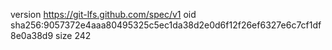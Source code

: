 version https://git-lfs.github.com/spec/v1
oid sha256:9057372e4aaa80495325c5ec1da38d2e0d6f12f26ef6327e6c7cf1df8e0a38d9
size 242
